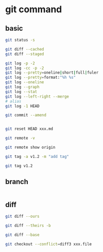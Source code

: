 # git command

## basic

```sh
git status -s

git diff --cached
git diff --staged

git log -p -2
git log -cc -p -2
git log --pretty=oneline|short|full|fuler
git log --pretty=format:"%h %s"
git log --oneline
git log --graph
git log --stat
git log --left-right --merge
# alias
git log -1 HEAD

git commit --amend


git reset HEAD xxx.md
```


```sh
git remote -v

git remote show origin
```

```sh
git tag -a v1.2 -m "add tag"

git tag v1.2
```

## branch


```bash

```

## diff


```bash
git diff --ours

git diff --theirs -b

git diff --base

git checkout --conflict=diff3 xxx.file
```
